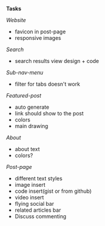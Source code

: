 __Tasks__

_Website_
<!-- - title -->
- favicon in post-page
- responsive images

_Search_
- search results view design + code

_Sub-nav-menu_
- filter for tabs doesn't work

_Featured-post_
- auto generate
- link should show to the post
- colors
- main drawing

_About_
- about text
- colors?


_Post-page_
<!-- - drawing -->
<!-- - colors -->
- different text styles
- image insert
- code insert(gist or from github)
- video insert
- flying social bar
- related articles bar
- Discuss commenting
